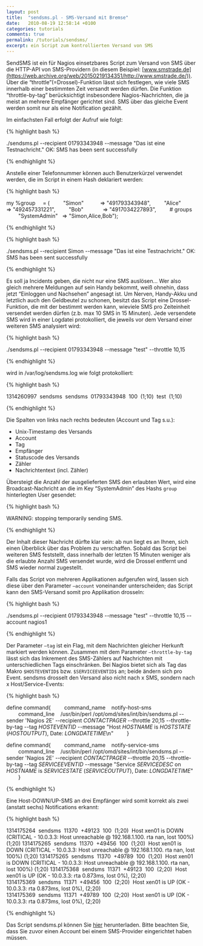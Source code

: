 ```yaml
---
layout: post
title:  "sendsms.pl - SMS-Versand mit Bremse"
date:   2010-08-19 12:58:14 +0100
categories: tutorials
comments: true
permalink: /tutorials/sendsms/
excerpt: ein Script zum kontrollierten Versand von SMS
---
```


SendSMS ist ein für Nagios einsetzbares Script zum Versand von SMS über
die HTTP-API von SMS-Providern (in diesem Beispiel:
[www.smstrade.de](https://web.archive.org/web/20150219134351/http://www.smstrade.de/)).
Über die “throttle”(=Drossel)-Funktion lässt sich festlegen, wie viele
SMS innerhalb einer bestimmten Zeit versandt werden dürfen. Die Funktion
“throttle-by-tag” berücksichtigt insbesondere Nagios-Nachrichten, die ja
meist an mehrere Empfänger gerichtet sind. SMS über das gleiche Event
werden somit nur als eine Notification gezählt.

Im einfachsten Fall erfolgt der Aufruf wie folgt:

{% highlight bash %}

./sendsms.pl --recipient 01793343948 --message "Das ist eine Testnachricht."
OK: SMS has been sent successfully

{% endhighlight %}

Anstelle einer Telefonnummer können auch Benutzerkürzel verwendet
werden, die im Script in einem Hash deklariert werden:

{% highlight bash %}

my %group     = (
        "Simon"           => "491793343948",
        "Alice"           => "492457331221",
        "Bob"             => "4917034227893",
        # groups
        "SystemAdmin"     => "Simon,Alice,Bob");

{% endhighlight %}

{% highlight bash %}

./sendsms.pl --recipient Simon --message "Das ist eine Testnachricht."
OK: SMS has been sent successfully

{% endhighlight %}

Es soll ja Incidents geben, die nicht nur eine SMS auslösen… Wer also
gleich mehrere Meldungen auf sein Handy bekommt, weiß ohnehin, dass
jetzt “Einloggen und Nachsehen” angesagt ist. Um Nerven, Handy-Akku und
letztlich auch den Geldbeutel zu schonen, besitzt das Script eine
Drossel-Funktion, die mit der bestimmt werden kann, wieviele SMS pro
Zeiteinheit versendet werden dürfen (z.b. max 10 SMS in 15 Minuten).
Jede versendete SMS wird in einer Logdatei protokolliert, die jeweils
vor dem Versand einer weiteren SMS analysiert wird:

{% highlight bash %}

./sendsms.pl --recipient 01793343948 --message "test" --throttle 10,15

{% endhighlight %}

wird in /var/log/sendsms.log wie folgt protokolliert:

{% highlight bash %}

1314260997  sendsms  sendsms  01793343948  100  (1;10)  test  (1;10)

{% endhighlight %}

Die Spalten von links nach rechts bedeuten (Account und Tag s.u.):

-   Unix-Timestamp des Versands
-   Account
-   Tag
-   Empfänger
-   Statuscode des Versands
-   Zähler
-   Nachrichtentext (incl. Zähler)

Übersteigt die Anzahl der ausgelieferten SMS den erlaubten Wert, wird
eine Broadcast-Nachricht an die im Key “SystemAdmin” des Hashs `group`
hinterlegten User gesendet:

{% highlight bash %}

WARNING: stopping temporarily sending SMS.

{% endhighlight %}

Der Inhalt dieser Nachricht dürfte klar sein: ab nun liegt es an Ihnen,
sich einen Überblick über das Problem zu verschaffen.
 Sobald das Script bei weiteren SMS feststellt, dass innerhalb der
letzten 15 Minuten weniger als die erlaubte Anzahl SMS versendet wurde,
wird die Drossel entfernt und SMS wieder normal zugestellt.

Falls das Script von mehreren Applikationen aufgerufen wird, lassen sich
diese über den Parameter `–account` voneinander unterscheiden; das
Script kann den SMS-Versand somit pro Applikation drosseln:

{% highlight bash %}

./sendsms.pl --recipient 01793343948 --message "test" --throttle 10,15 --account nagios1

{% endhighlight %}

Der Parameter `–tag` ist ein Flag, mit dem Nachrichten gleicher Herkunft
markiert werden können. Zusammen mit dem Parameter `–throttle-by-tag`
lässt sich das Inkrement des SMS-Zählers auf Nachrichten mit
unterschiedlichen Tags einschränken. Bei Nagios bietet sich als Tag das
Makro `$HOSTEVENTID$` bzw. `$SERVICEEVENTID$` an; beide ändern sich pro
Event. sendsms drosselt den Versand also nicht nach x SMS, sondern nach
x Host/Service-Events:

{% highlight bash %}

define command{
        command_name    notify-host-sms
        command_line    /usr/bin/perl /opt/omd/sites/int/bin/sendsms.pl --sender 'Nagios 2E' --recipient $CONTACTPAGER$ --throttle 20,15 --throttle-by-tag --tag $HOSTEVENTID$ --message "Host $HOSTNAME$ is $HOSTSTATE$ ($HOSTOUTPUT$), Date: $LONGDATETIME$\n"
        }

define command{
        command_name    notify-service-sms
        command_line    /usr/bin/perl /opt/omd/sites/int/bin/sendsms.pl --sender 'Nagios 2E' --recipient $CONTACTPAGER$ --throttle 20,15 --throttle-by-tag --tag $SERVICEEVENTID$ --message "Service $SERVICEDESC$ on $HOSTNAME$ is $SERVICESTATE$ ($SERVICEOUTPUT$), Date: $LONGDATETIME$"
        }

{% endhighlight %}

Eine Host-DOWN/UP-SMS an drei Empfänger wird somit korrekt als zwei
(anstatt sechs) Notifications erkannt:

{% highlight bash %}

1314175264  sendsms  11370  +49123  100  (1;20)  Host xen01 is DOWN (CRITICAL - 10.0.3.3: Host unreachable @ 192.168.1.100. rta nan, lost 100%) (1;20)
1314175265  sendsms  11370  +49456  100  (1;20)  Host xen01 is DOWN (CRITICAL - 10.0.3.3: Host unreachable @ 192.168.1.100. rta nan, lost 100%) (1;20)
1314175265  sendsms  11370  +49789  100  (1;20)  Host xen01 is DOWN (CRITICAL - 10.0.3.3: Host unreachable @ 192.168.1.100. rta nan, lost 100%) (1;20)
1314175368  sendsms  11371  +49123  100  (2;20)  Host xen01 is UP (OK - 10.0.3.3: rta 0.873ms, lost 0%), (2;20)
1314175369  sendsms  11371  +49456  100  (2;20)  Host xen01 is UP (OK - 10.0.3.3: rta 0.873ms, lost 0%), (2;20)
1314175369  sendsms  11371  +49789  100  (2;20)  Host xen01 is UP (OK - 10.0.3.3: rta 0.873ms, lost 0%), (2;20)

{% endhighlight %}

Das Script sendsms.pl können Sie
[hier](https://web.archive.org/web/20150219134351/http://blog.simon-meggle.de/wp-content/uploads/2011/08/sendsms.txt)
herunterladen. Bitte beachten Sie, dass Sie zuvor einen Account bei
einem SMS-Provider eingerichtet haben müssen.
